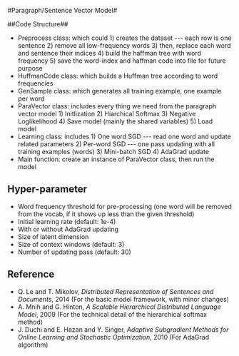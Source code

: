 #Paragraph/Sentence Vector Model#

##Code Structure##

- Preprocess class: which could 1) creates the dataset --- each row is one sentence 2) remove all low-frequency words 3) then, replace each word and sentence their indices 4) build the haffman tree with word frequency 5) save the word-index and haffman code into file for future purpose
- HuffmanCode class: which builds a Huffman tree according to word frequencies
- GenSample class: which generates all training example, one example per word
- ParaVector class: includes every thing we need from the paragraph vector model 1) Initlization 2) Hiarchical Softmax 3) Negative Loglikelihood 4) Save model (mainly the shared variables) 5) Load model
- Learning class: includes 1) One word SGD --- read one word and update related parameters 2) Per-word SGD --- one pass updating with all training examples (words) 3) Mini-batch SGD 4) AdaGrad update
- Main function: create an instance of ParaVector class, then run the model 

## Hyper-parameter ##

- Word frequency threshold for pre-processing (one word will be removed from the vocab, if it shows up less than the given threshold)
- Initial learning rate (default: 1e-4)
- With or without AdaGrad updating
- Size of latent dimension
- Size of context windows (default: 3)
- Number of updating pass (default: 30)

## Reference ##

- Q. Le and T. Mikolov, *Distributed Representation of Sentences and Documents*, 2014 (For the basic model framework, with minor changes)
- A. Mnih and G. Hinton, *A Scalable Hierarchical Distributed Language Model*, 2009 (For the technical detail of the hierarchical softmax method)
- J. Duchi and E. Hazan and Y. Singer, *Adaptive Subgradient Methods for Online Learning and Stochastic Optimization*, 2010 (For AdaGrad algorithm)